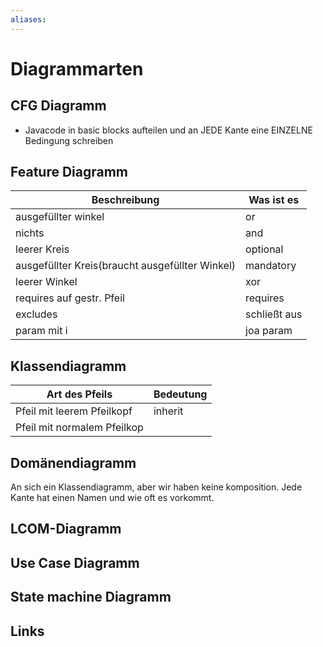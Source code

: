 ```yaml
---
aliases: 
---
```

# Diagrammarten 
## CFG Diagramm
- Javacode in basic blocks aufteilen und an JEDE Kante eine EINZELNE Bedingung schreiben
## Feature Diagramm
| Beschreibung                                    | Was ist es   |
| ----------------------------------------------- | ------------ |
| ausgefüllter winkel                             | or           |
| nichts                                          | and          |
| leerer Kreis                                    | optional     |
| ausgefüllter Kreis(braucht ausgefüllter Winkel) | mandatory    |
| leerer Winkel                                   | xor          |
| requires auf gestr. Pfeil                       | requires     |
| excludes                                        | schließt aus |
| param mit i                                     | joa param    |
## Klassendiagramm
| Art des Pfeils             | Bedeutung |
| -------------------------- | --------- |
| Pfeil mit leerem Pfeilkopf | inherit   |
| Pfeil mit normalem Pfeilkop                           |           |
## Domänendiagramm
An sich ein Klassendiagramm, aber wir haben keine komposition. Jede Kante hat einen Namen und wie oft es vorkommt.
## LCOM-Diagramm
## Use Case Diagramm
## State machine Diagramm
## Links